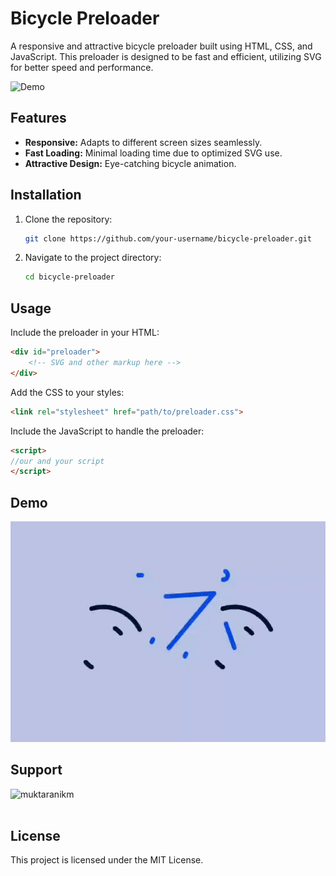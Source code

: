 # Bicycle Preloader

A responsive and attractive bicycle preloader built using HTML, CSS, and JavaScript. This preloader is designed to be fast and efficient, utilizing SVG for better speed and performance.

![Demo](demo.gif)

## Features

- **Responsive:** Adapts to different screen sizes seamlessly.
- **Fast Loading:** Minimal loading time due to optimized SVG use.
- **Attractive Design:** Eye-catching bicycle animation.

## Installation

1. Clone the repository:
   ```bash
   git clone https://github.com/your-username/bicycle-preloader.git
   ```
2. Navigate to the project directory:
   ```bash
   cd bicycle-preloader
   ```

## Usage

Include the preloader in your HTML:
```html
<div id="preloader">
    <!-- SVG and other markup here -->
</div>
```

Add the CSS to your styles:
```html
<link rel="stylesheet" href="path/to/preloader.css">
```

Include the JavaScript to handle the preloader:
```html
<script>
//our and your script
</script>
```

## Demo

![Demo](https://raw.githubusercontent.com/amiayon8/Pure-HTML-Preloader/main/PRELOADER.gif)

## Support

<p><a href="https://www.buymeacoffee.com/muktaranikm "> <img align="left" src="https://cdn.buymeacoffee.com/buttons/v2/default-yellow.png" height="50" width="210" alt="muktaranikm " /></a></p><br><br>

## License

This project is licensed under the MIT License.
